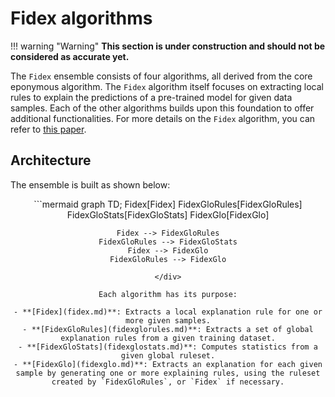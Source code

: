 # Fidex algorithms

!!! warning "Warning"
    **This section is under construction and should not be considered as accurate yet.**

The `Fidex` ensemble consists of four algorithms, all derived from the core eponymous algorithm. The `Fidex` algorithm itself focuses on extracting local rules to explain the predictions of a pre-trained model for given data samples. Each of the other algorithms builds upon this foundation to offer additional functionalities. For more details on the `Fidex` algorithm, you can refer to [this paper](../../references.md#fidex-an-algorithm-for-the-explainability-of-ensembles-and-svms).


## Architecture

The ensemble is built as shown below:

<div align="center">
```mermaid
graph TD;
    Fidex[Fidex] 
    FidexGloRules[FidexGloRules] 
    FidexGloStats[FidexGloStats] 
    FidexGlo[FidexGlo]
    
    Fidex --> FidexGloRules
    FidexGloRules --> FidexGloStats
    Fidex --> FidexGlo
    FidexGloRules --> FidexGlo
```
</div>

Each algorithm has its purpose:

- **[Fidex](fidex.md)**: Extracts a local explanation rule for one or more given samples.
- **[FidexGloRules](fidexglorules.md)**: Extracts a set of global explanation rules from a given training dataset.
- **[FidexGloStats](fidexglostats.md)**: Computes statistics from a given global ruleset.
- **[FidexGlo](fidexglo.md)**: Extracts an explanation for each given sample by generating one or more explaining rules, using the ruleset created by `FidexGloRules`, or `Fidex` if necessary.